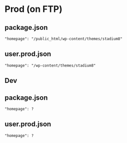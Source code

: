 # Prod (on FTP)

## package.json

`"homepage": "/public_html/wp-content/themes/stadium8"`

## user.prod.json

`"homepage": "/wp-content/themes/stadium8"`

## Dev

## package.json

`"homepage": ?`

## user.prod.json

`"homepage": ?`
